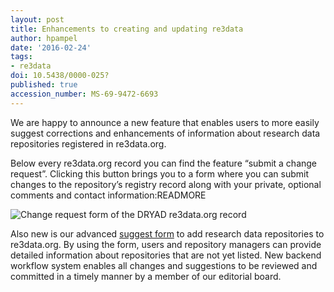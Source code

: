 ```yaml
---
layout: post
title: Enhancements to creating and updating re3data
author: hpampel
date: '2016-02-24'
tags:
- re3data
doi: 10.5438/0000-025?
published: true
accession_number: MS-69-9472-6693
---
```

We are happy to announce a new feature that enables users to more easily suggest corrections and enhancements of information about research data repositories registered in re3data.org.

Below every re3data.org record you can find the feature “submit a change request”. Clicking this button brings you to a form where you can submit changes to the repository’s registry record along with your private, optional comments and contact information:READMORE

![Change request form of the DRYAD re3data.org record](/images/2016/02/enhancements-to-creating-and-updating-the-registry.png)

Also new is our advanced [suggest form](http://service.re3data.org/suggest) to add research data repositories to re3data.org. By using the form, users and repository managers can provide detailed information about repositories that are not yet listed. New backend workflow system enables all changes and suggestions to be reviewed and committed in a timely manner by a member of our editorial board.

